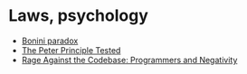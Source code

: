 # Laws, psychology

- [Bonini paradox](https://en.wikipedia.org/wiki/Bonini%27s_paradox)
- [The Peter Principle Tested](https://marginalrevolution.com/marginalrevolution/2019/05/the-peter-principle-tested.html)
- [Rage Against the Codebase: Programmers and Negativity](https://medium.com/@way/rage-against-the-codebase-programmers-and-negativity-d7d6b968e5f3)
